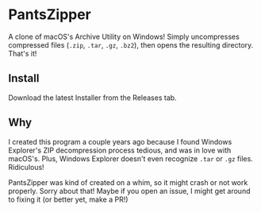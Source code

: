 # PantsZipper

A clone of macOS's Archive Utility on Windows! Simply uncompresses compressed files (`.zip`, `.tar`, `.gz`, `.bz2`), then opens the resulting directory. That's it!

## Install

Download the latest Installer from the Releases tab.

## Why

I created this program a couple years ago because I found Windows Explorer's ZIP decompression process tedious, and was in love with macOS's. Plus, Windows Explorer doesn't even recognize `.tar` or `.gz` files. Ridiculous! 

PantsZipper was kind of created on a whim, so it might crash or not work properly. Sorry about that! Maybe if you open an issue, I might get around to fixing it (or better yet, make a PR!)
